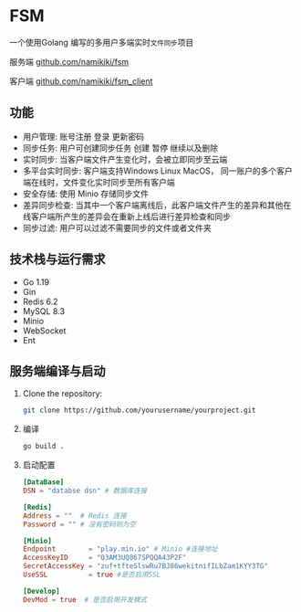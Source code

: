 # FSM

一个使用Golang 编写的多用户多端实时`文件同步`项目

服务端 [github.com/namikiki/fsm](github.com/namikiki/fsm)

客户端 [github.com/namikiki/fsm_client](github.com/namikiki/fsm_client)


## 功能
- 用户管理: 账号注册 登录 更新密码
- 同步任务: 用户可创建同步任务 创建 暂停 继续以及删除
- 实时同步: 当客户端文件产生变化时，会被立即同步至云端 
- 多平台实时同步: 客户端支持Windows Linux MacOS， 同一账户的多个客户端在线时，文件变化实时同步至所有客户端
- 安全存储: 使用 Minio 存储同步文件  
- 差异同步检查: 当其中一个客户端离线后，此客户端文件产生的差异和其他在线客户端所产生的差异会在重新上线后进行差异检查和同步
- 同步过滤: 用户可以过滤不需要同步的文件或者文件夹

## 技术栈与运行需求
- Go 1.19
- Gin
- Redis 6.2
- MySQL 8.3
- Minio 
- WebSocket
- Ent

## 服务端编译与启动
1. Clone the repository:
   ```sh
   git clone https://github.com/yourusername/yourproject.git
2. 编译
   ```sh
   go build .
3. 启动配置
   ```toml
   [DataBase]
   DSN = "databse dsn" # 数据库连接

   [Redis]
   Address = ""  # Redis 连接
   Password = "" # 没有密码则为空

   [Minio]
   Endpoint        = "play.min.io" # Minio #连接地址
   AccessKeyID     = "Q3AM3UQ867SPQQA43P2F"  
   SecretAccessKey = "zuf+tfteSlswRu7BJ86wekitnifILbZam1KYY3TG"
   UseSSL          = true #是否启用SSL
   
   [Develop]
   DevMod = true  # 是否启用开发模式
